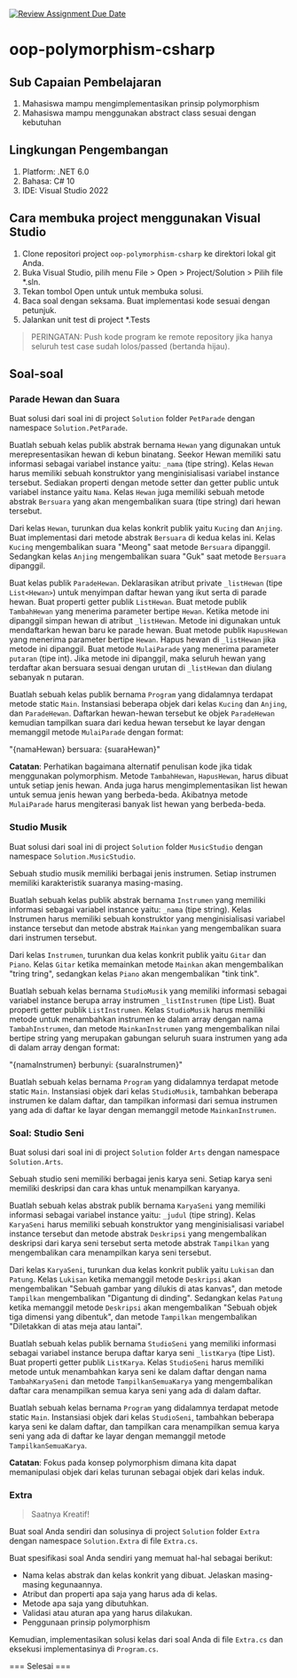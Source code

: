 [![Review Assignment Due Date](https://classroom.github.com/assets/deadline-readme-button-22041afd0340ce965d47ae6ef1cefeee28c7c493a6346c4f15d667ab976d596c.svg)](https://classroom.github.com/a/G6r4nsFl)
# oop-polymorphism-csharp

## Sub Capaian Pembelajaran

1. Mahasiswa mampu mengimplementasikan prinsip polymorphism
2. Mahasiswa mampu menggunakan abstract class sesuai dengan kebutuhan

## Lingkungan Pengembangan

1. Platform: .NET 6.0
2. Bahasa: C# 10
3. IDE: Visual Studio 2022

## Cara membuka project menggunakan Visual Studio

1. Clone repositori project `oop-polymorphism-csharp` ke direktori lokal git Anda.
2. Buka Visual Studio, pilih menu File > Open > Project/Solution > Pilih file *.sln.
3. Tekan tombol Open untuk  untuk membuka solusi.
4. Baca soal dengan seksama. Buat implementasi kode sesuai dengan petunjuk.
6. Jalankan unit test di project *.Tests

> PERINGATAN: Push kode program ke remote repository jika hanya seluruh test case sudah lolos/passed (bertanda hijau).

## Soal-soal

### Parade Hewan dan Suara

Buat solusi dari soal ini di project `Solution` folder `PetParade` dengan namespace `Solution.PetParade`.

Buatlah sebuah kelas publik abstrak bernama `Hewan` yang digunakan untuk merepresentasikan hewan di kebun binatang. Seekor Hewan memiliki satu informasi sebagai variabel instance yaitu: `_nama` (tipe string). Kelas `Hewan` harus memiliki sebuah konstruktor yang menginisialisasi variabel instance tersebut. Sediakan properti dengan metode setter dan getter public untuk variabel instance yaitu `Nama`. Kelas `Hewan` juga memiliki sebuah metode abstrak `Bersuara` yang akan mengembalikan suara (tipe string) dari hewan tersebut.

Dari kelas `Hewan`, turunkan dua kelas konkrit publik yaitu `Kucing` dan `Anjing`. Buat implementasi dari metode abstrak `Bersuara` di kedua kelas ini. Kelas `Kucing` mengembalikan suara "Meong" saat metode `Bersuara` dipanggil. Sedangkan kelas `Anjing` mengembalikan suara "Guk" saat metode `Bersuara` dipanggil.

Buat kelas publik `ParadeHewan`. Deklarasikan atribut private `_listHewan` (tipe `List<Hewan>`) untuk menyimpan daftar hewan yang ikut serta di parade hewan. Buat properti getter publik `ListHewan`. Buat metode publik `TambahHewan` yang menerima parameter bertipe `Hewan`. Ketika metode ini dipanggil simpan hewan di atribut `_listHewan`. Metode ini digunakan untuk mendaftarkan hewan baru ke parade hewan. Buat metode publik `HapusHewan` yang menerima parameter bertipe `Hewan`. Hapus hewan di `_listHewan` jika metode ini dipanggil. Buat metode `MulaiParade` yang menerima parameter `putaran` (tipe int). Jika metode ini dipanggil, maka seluruh hewan yang terdaftar akan bersuara sesuai dengan urutan di `_listHewan` dan diulang sebanyak n putaran.

Buatlah sebuah kelas publik bernama `Program` yang didalamnya terdapat metode static `Main`. Instansiasi beberapa objek dari kelas `Kucing` dan `Anjing`, dan `ParadeHewan`. Daftarkan hewan-hewan tersebut ke objek `ParadeHewan` kemudian tampilkan suara dari kedua hewan tersebut ke layar dengan memanggil metode `MulaiParade` dengan format:

"{namaHewan} bersuara: {suaraHewan}"

**Catatan**: Perhatikan bagaimana alternatif penulisan kode jika tidak menggunakan polymorphism. Metode `TambahHewan`, `HapusHewan`, harus dibuat untuk setiap jenis hewan. Anda juga harus mengimplementasikan list hewan untuk semua jenis hewan yang berbeda-beda. Akibatnya metode `MulaiParade` harus mengiterasi banyak list hewan yang berbeda-beda.

### Studio Musik

Buat solusi dari soal ini di project `Solution` folder `MusicStudio` dengan namespace `Solution.MusicStudio`.

Sebuah studio musik memiliki berbagai jenis instrumen. Setiap instrumen memiliki karakteristik suaranya masing-masing.

Buatlah sebuah kelas publik abstrak bernama `Instrumen` yang memiliki informasi sebagai variabel instance yaitu: `_nama` (tipe string). Kelas Instrumen harus memiliki sebuah konstruktor yang menginisialisasi variabel instance tersebut dan metode abstrak `Mainkan` yang mengembalikan suara dari instrumen tersebut.

Dari kelas `Instrumen`, turunkan dua kelas konkrit publik yaitu `Gitar` dan `Piano`. Kelas `Gitar` ketika memainkan metode `Mainkan` akan mengembalikan "tring tring", sedangkan kelas `Piano` akan mengembalikan "tink tink".

Buatlah sebuah kelas bernama `StudioMusik` yang memiliki informasi sebagai variabel instance berupa array instrumen `_listInstrumen` (tipe List<Instrumen>). Buat properti getter publik `ListInstrumen`. Kelas `StudioMusik` harus memiliki metode untuk menambahkan instrumen ke dalam array dengan nama `TambahInstrumen`, dan metode `MainkanInstrumen` yang mengembalikan nilai bertipe string yang merupakan gabungan seluruh suara instrumen yang ada di dalam array dengan format:

"{namaInstrumen} berbunyi: {suaraInstrumen}"

Buatlah sebuah kelas bernama `Program` yang didalamnya terdapat metode static `Main`. Instansiasi objek dari kelas `StudioMusik`, tambahkan beberapa instrumen ke dalam daftar, dan tampilkan informasi dari semua instrumen yang ada di daftar ke layar dengan memanggil metode `MainkanInstrumen`.

### Soal: Studio Seni

Buat solusi dari soal ini di project `Solution` folder `Arts` dengan namespace `Solution.Arts`.

Sebuah studio seni memiliki berbagai jenis karya seni. Setiap karya seni memiliki deskripsi dan cara khas untuk menampilkan karyanya.

Buatlah sebuah kelas abstrak publik bernama `KaryaSeni` yang memiliki informasi sebagai variabel instance yaitu: `_judul` (tipe string). Kelas `KaryaSeni` harus memiliki sebuah konstruktor yang menginisialisasi variabel instance tersebut dan metode abstrak `Deskripsi` yang mengembalikan deskripsi dari karya seni tersebut serta metode abstrak `Tampilkan` yang mengembalikan cara menampilkan karya seni tersebut.

Dari kelas `KaryaSeni`, turunkan dua kelas konkrit publik yaitu `Lukisan` dan `Patung`. Kelas `Lukisan` ketika memanggil metode `Deskripsi` akan mengembalikan "Sebuah gambar yang dilukis di atas kanvas", dan metode `Tampilkan` mengembalikan "Digantung di dinding". Sedangkan kelas `Patung` ketika memanggil metode `Deskripsi` akan mengembalikan "Sebuah objek tiga dimensi yang dibentuk", dan metode `Tampilkan` mengembalikan "Diletakkan di atas meja atau lantai".

Buatlah sebuah kelas publik bernama `StudioSeni` yang memiliki informasi sebagai variabel instance berupa daftar karya seni `_listKarya` (tipe List<KaryaSeni>). Buat properti getter publik `ListKarya`. Kelas `StudioSeni` harus memiliki metode untuk menambahkan karya seni ke dalam daftar dengan nama `TambahKaryaSeni` dan metode `TampilkanSemuaKarya` yang mengembalikan daftar cara menampilkan semua karya seni yang ada di dalam daftar.

Buatlah sebuah kelas bernama `Program` yang didalamnya terdapat metode static `Main`. Instansiasi objek dari kelas `StudioSeni`, tambahkan beberapa karya seni ke dalam daftar, dan tampilkan cara menampilkan semua karya seni yang ada di daftar ke layar dengan memanggil metode `TampilkanSemuaKarya`.

**Catatan**: Fokus pada konsep polymorphism dimana kita dapat memanipulasi objek dari kelas turunan sebagai objek dari kelas induk.

### Extra

> Saatnya Kreatif!

Buat soal Anda sendiri dan solusinya di project `Solution` folder `Extra` dengan namespace `Solution.Extra` di file `Extra.cs`.

Buat spesifikasi soal Anda sendiri yang memuat hal-hal sebagai berikut:

- Nama kelas abstrak dan kelas konkrit yang dibuat. Jelaskan masing-masing kegunaannya.
- Atribut dan properti apa saja yang harus ada di kelas.
- Metode apa saja yang dibutuhkan.
- Validasi atau aturan apa yang harus dilakukan.
- Penggunaan prinsip polymorphism

Kemudian, implementasikan solusi kelas dari soal Anda di file `Extra.cs` dan eksekusi implementasinya di `Program.cs`.

=== Selesai ===


